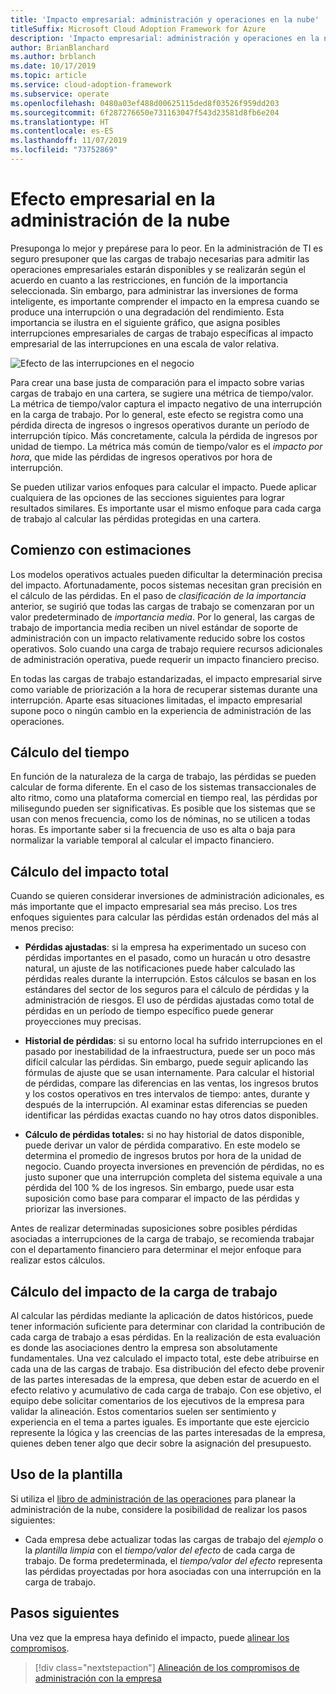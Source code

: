 ```yaml
---
title: 'Impacto empresarial: administración y operaciones en la nube'
titleSuffix: Microsoft Cloud Adoption Framework for Azure
description: 'Impacto empresarial: administración y operaciones en la nube'
author: BrianBlanchard
ms.author: brblanch
ms.date: 10/17/2019
ms.topic: article
ms.service: cloud-adoption-framework
ms.subservice: operate
ms.openlocfilehash: 0480a03ef488d00625115ded8f03526f959dd203
ms.sourcegitcommit: 6f287276650e731163047f543d23581d8fb6e204
ms.translationtype: HT
ms.contentlocale: es-ES
ms.lasthandoff: 11/07/2019
ms.locfileid: "73752869"
---
```

# <a name="business-impact-in-cloud-management"></a>Efecto empresarial en la administración de la nube

Presuponga lo mejor y prepárese para lo peor. En la administración de TI es seguro presuponer que las cargas de trabajo necesarias para admitir las operaciones empresariales estarán disponibles y se realizarán según el acuerdo en cuanto a las restricciones, en función de la importancia seleccionada. Sin embargo, para administrar las inversiones de forma inteligente, es importante comprender el impacto en la empresa cuando se produce una interrupción o una degradación del rendimiento. Esta importancia se ilustra en el siguiente gráfico, que asigna posibles interrupciones empresariales de cargas de trabajo específicas al impacto empresarial de las interrupciones en una escala de valor relativa.

![Efecto de las interrupciones en el negocio](../../_images/manage/time-value-impact.png)

Para crear una base justa de comparación para el impacto sobre varias cargas de trabajo en una cartera, se sugiere una métrica de tiempo/valor. La métrica de tiempo/valor captura el impacto negativo de una interrupción en la carga de trabajo. Por lo general, este efecto se registra como una pérdida directa de ingresos o ingresos operativos durante un período de interrupción típico. Más concretamente, calcula la pérdida de ingresos por unidad de tiempo. La métrica más común de tiempo/valor es el *impacto por hora*, que mide las pérdidas de ingresos operativos por hora de interrupción.

Se pueden utilizar varios enfoques para calcular el impacto. Puede aplicar cualquiera de las opciones de las secciones siguientes para lograr resultados similares. Es importante usar el mismo enfoque para cada carga de trabajo al calcular las pérdidas protegidas en una cartera.

## <a name="start-with-estimates"></a>Comienzo con estimaciones

Los modelos operativos actuales pueden dificultar la determinación precisa del impacto. Afortunadamente, pocos sistemas necesitan gran precisión en el cálculo de las pérdidas. En el paso de *clasificación de la importancia* anterior, se sugirió que todas las cargas de trabajo se comenzaran por un valor predeterminado de *importancia media*. Por lo general, las cargas de trabajo de importancia media reciben un nivel estándar de soporte de administración con un impacto relativamente reducido sobre los costos operativos. Solo cuando una carga de trabajo requiere recursos adicionales de administración operativa, puede requerir un impacto financiero preciso.

En todas las cargas de trabajo estandarizadas, el impacto empresarial sirve como variable de priorización a la hora de recuperar sistemas durante una interrupción. Aparte esas situaciones limitadas, el impacto empresarial supone poco o ningún cambio en la experiencia de administración de las operaciones.

## <a name="calculate-time"></a>Cálculo del tiempo

En función de la naturaleza de la carga de trabajo, las pérdidas se pueden calcular de forma diferente. En el caso de los sistemas transaccionales de alto ritmo, como una plataforma comercial en tiempo real, las pérdidas por milisegundo pueden ser significativas. Es posible que los sistemas que se usan con menos frecuencia, como los de nóminas, no se utilicen a todas horas. Es importante saber si la frecuencia de uso es alta o baja para normalizar la variable temporal al calcular el impacto financiero.

## <a name="calculate-total-impact"></a>Cálculo del impacto total

Cuando se quieren considerar inversiones de administración adicionales, es más importante que el impacto empresarial sea más preciso. Los tres enfoques siguientes para calcular las pérdidas están ordenados del más al menos preciso:

- **Pérdidas ajustadas**: si la empresa ha experimentado un suceso con pérdidas importantes en el pasado, como un huracán u otro desastre natural, un ajuste de las notificaciones puede haber calculado las pérdidas reales durante la interrupción. Estos cálculos se basan en los estándares del sector de los seguros para el cálculo de pérdidas y la administración de riesgos. El uso de pérdidas ajustadas como total de pérdidas en un período de tiempo específico puede generar proyecciones muy precisas.

- **Historial de pérdidas**: si su entorno local ha sufrido interrupciones en el pasado por inestabilidad de la infraestructura, puede ser un poco más difícil calcular las pérdidas. Sin embargo, puede seguir aplicando las fórmulas de ajuste que se usan internamente. Para calcular el historial de pérdidas, compare las diferencias en las ventas, los ingresos brutos y los costos operativos en tres intervalos de tiempo: antes, durante y después de la interrupción. Al examinar estas diferencias se pueden identificar las pérdidas exactas cuando no hay otros datos disponibles.

- **Cálculo de pérdidas totales:** si no hay historial de datos disponible, puede derivar un valor de pérdida comparativo. En este modelo se determina el promedio de ingresos brutos por hora de la unidad de negocio. Cuando proyecta inversiones en prevención de pérdidas, no es justo suponer que una interrupción completa del sistema equivale a una pérdida del 100 % de los ingresos. Sin embargo, puede usar esta suposición como base para comparar el impacto de las pérdidas y priorizar las inversiones.

Antes de realizar determinadas suposiciones sobre posibles pérdidas asociadas a interrupciones de la carga de trabajo, se recomienda trabajar con el departamento financiero para determinar el mejor enfoque para realizar estos cálculos.

## <a name="calculate-workload-impact"></a>Cálculo del impacto de la carga de trabajo

Al calcular las pérdidas mediante la aplicación de datos históricos, puede tener información suficiente para determinar con claridad la contribución de cada carga de trabajo a esas pérdidas. En la realización de esta evaluación es donde las asociaciones dentro la empresa son absolutamente fundamentales. Una vez calculado el impacto total, este debe atribuirse en cada una de las cargas de trabajo. Esa distribución del efecto debe provenir de las partes interesadas de la empresa, que deben estar de acuerdo en el efecto relativo y acumulativo de cada carga de trabajo. Con ese objetivo, el equipo debe solicitar comentarios de los ejecutivos de la empresa para validar la alineación. Estos comentarios suelen ser sentimiento y experiencia en el tema a partes iguales. Es importante que este ejercicio represente la lógica y las creencias de las partes interesadas de la empresa, quienes deben tener algo que decir sobre la asignación del presupuesto.

## <a name="use-the-template"></a>Uso de la plantilla

Si utiliza el [libro de administración de las operaciones](https://raw.githubusercontent.com/microsoft/CloudAdoptionFramework/master/manage/opsmanagementworkbook.xlsx) para planear la administración de la nube, considere la posibilidad de realizar los pasos siguientes:

- Cada empresa debe actualizar todas las cargas de trabajo del *ejemplo* o la *plantilla limpia* con el *tiempo/valor del efecto* de cada carga de trabajo. De forma predeterminada, el *tiempo/valor del efecto* representa las pérdidas proyectadas por hora asociadas con una interrupción en la carga de trabajo.

## <a name="next-steps"></a>Pasos siguientes

Una vez que la empresa haya definido el impacto, puede [alinear los compromisos](./commitment.md).

> [!div class="nextstepaction"]
> [Alineación de los compromisos de administración con la empresa](./commitment.md)
